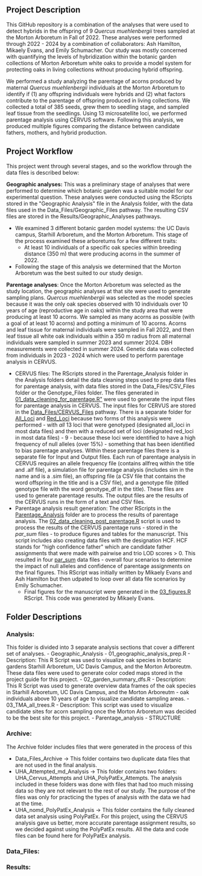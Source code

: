 ## Project Description
This GitHub repository is a combination of the analyses that were used to detect hybrids in the offspring of 9 _Quercus muehlenbergii_ trees sampled at the Morton Arboretum in Fall of 2022. These analyses were performed through 2022 - 2024 by a combination of collaborators: Ash Hamilton, Mikaely Evans, and Emily Schumacher. Our study was mostly concerned with quantifying the levels of hybridization within the botanic garden collections of Morton Arboretum white oaks to provide a model system for protecting oaks in living collections without producing hybrid offspring. 

We performed a study analyzing the parentage of acorns produced by maternal <i>Quercus muehlenbergii</i> individuals at the Morton Arboretum to identify if (1) any offspring individuals were hybrids and (2) what factors contribute to the parentage of offspring produced in living collections. We collected a total of 385 seeds, grew them to seedling stage, and sampled leaf tissue from the seedlings. Using 13 microsatellite loci, we performed parentage analysis using CERVUS software. Following this analysis, we produced multiple figures comparing the distance between candidate fathers, mothers, and hybrid production. 

## Project Workflow 
This project went through several stages, and so the workflow through the data files is described below: 

<b>Geographic analyses:</b> This was a preliminary stage of analyses that were performed to determine which botanic garden was a suitable model for our experimental question. These analyses were conducted using the RScripts stored in the "Geographic Analysis" file in the Analysis folder, with the data files used in the Data_Files/Geographic_Files pathway. The resulting CSV files are stored in the Results/Geographic_Analyses pathways.
- We examined 3 different botanic garden model systems: the UC Davis campus, Starhill Arboretum, and the Morton Arboretum. This stage of the process examined these arboretums for a few different traits:
    - At least 10 individuals of a specific oak species within breeding distance (350 m) that were producing acorns in the summer of 2022.
- Following the stage of this analysis we determined that the Morton Arboretum was the best suited to our study design.

<b>Parentage analyses</b>: Once the Morton Arboretum was selected as the study location, the geographic analyses at that site were used to generate sampling plans. _Quercus muehlenbergii_ was selected as the model species because it was the only oak species observed with 10 individuals over 10 years of age (reproductive age in oaks) within the study area that were producing at least 10 acorns. We sampled as many acorns as possible (with a goal of at least 10 acorns) and potting a minimum of 10 acorns. Acorns and leaf tissue for maternal individuals were sampled in Fall 2022, and then leaf tissue all white oak individuals within a 350 m radius from all maternal individuals were sampled in summer 2023 and summer 2024. DBH measurements were collected in summer 2024. Genetic data was collected from individuals in 2023 - 2024 which were used to perform parentage analysis in CERVUS. 
- CERVUS files: The RScripts stored in the Parentage_Analysis folder in the Analysis folders detail the data cleaning steps used to prep data files for parentage analysis, with data files stored in the Data_Files/CSV_Files folder or the Genotype_Files folder. The files generated in <u>01_data_cleaning_for_parentage.R"</u> were used to generate the input files for parentage analysis in CERVUS. The input files for CERVUS are stored in the <u>Data_Files/CERVUS_Files</u> pathway. There is a separate folder for <u>All_Loci</u> and <u>Red_Loci</u> because two forms of this analysis were performed - with _all_ 13 loci that were genotyped (designated all_loci in most data files) and then with a reduced set of loci (designated red_loci in most data files) - 9 - because these loci were identified to have a high frequency of null alleles (over 15%) - something that has been identified to bias parentage analyses. Within these parentage files there is a separate file for Input and Output files. Each run of parentage analysis in CERVUS requires an allele frequency file (contains allfreq within the title and .alf file), a simulation file for parentage analysis (includes sim in the name and is a .sim file), an offspring file (a CSV file that contains the word offspring in the title and is a CSV file), and a genotype file (titled genotype file with the word genotype_df in the title). These files are used to generate parentage results. The output files are the results of the CERVUS runs in the form of a text and CSV files.
- Parentage analysis result generation: The other RScripts in the <u>Parentage_Analysis</u> folder are to process the results of parentage analysis. The <u>02_data_cleaning_post_parentage.R</u> script is used to process the results of the CERVUS parentage runs - stored in the <i>par_sum</i> files - to produce figures and tables for the manuscript. This script includes also creating data files with the designation HCF. HCF stands for "high confidence father" which are candidate father assignments that were made with pairwise and trio LOD scores > 0. This resulted in four <u>par_sum</u> data files - overall four scenarios to determine the impact of null alleles and confidence of parentage assignments on the final figures. This RScript was initially written by Mikaely Evans and Ash Hamilton but then udpated to loop over all data file scenarios by Emily Schumacher.
    - Final figures for the manuscript were generated in the <u>03_figures.R</u> RScript. This code was generated by Mikaely Evans.  
  
## Folder Descriptions

### Analysis:
This folder is divided into 3 separate analysis sections that cover a different set of analyses. 
    - Geographic_Analysis
        - 01_geographic_analysis_prep.R
            - Description: This R Script was used to visualize oak species in botanic gardens Starhill Arboretum, UC Davis Campus, and the Morton Arboreutm. These data files were used to generate color coded maps stored in the project guide for this project.
        - 02_garden_summary_dfs.R
            - Description: This R Script was used to generate overview data frames of the oak species in Starhill Arboretum, UC Davis Campus, and the Morton Arboreutm - oak individuals above 10 years of age to visualize candidate sampling areas.
        - 03_TMA_all_trees.R
            - Description: This script was used to visualize candidate sites for acorn sampling once the Morton Arboretum was decided to be the best site for this project.
    - Parentage_analysis
    - STRUCTURE
    
  
### Archive:
The Archive folder includes files that were generated in the process of this 

  - Data_Files_Archive → This folder contains two duplicate data files that are not used in the final analysis.
  - UHA_Attempted_md_Analysis → This folder contains two folders: UHA_Cervus_Attempts and UHA_PolyPatEx_Attempts. The analysis included in these folders was done with files that had too much missing data so they are not relevant to the rest of our study. The purpose of the files was only for practicing the types of analysis with the data we had at the time. 
  - UHA_nomd_PolyPatEx_Analysis → This folder contains the fully cleaned data set analysis using PolyPatEx. For this project, using the CERVUS analysis gave us better, more accurate parentage assignment results, so we decided against using the PolyPatEx results. All the data and code files can be found here for PolyPatEx analysis.

### Data_Files:

### Results:
